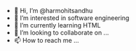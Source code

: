 - 👋 Hi, I’m @harmohitsandhu
- 👀 I’m interested in software engineering
- 🌱 I’m currently learning HTML
- 💞️ I’m looking to collaborate on ...
- 📫 How to reach me ...

<!---
harmohitsandhu/harmohitsandhu is a ✨ special ✨ repository because its `README.md` (this file) appears on your GitHub profile.
You can click the Preview link to take a look at your changes.
--->
